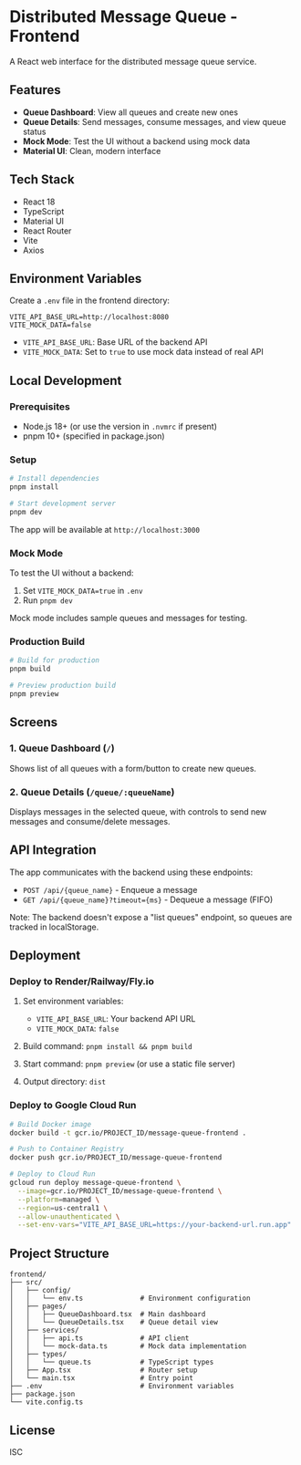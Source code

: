 # Distributed Message Queue - Frontend

A React web interface for the distributed message queue service.

## Features

- **Queue Dashboard**: View all queues and create new ones
- **Queue Details**: Send messages, consume messages, and view queue status
- **Mock Mode**: Test the UI without a backend using mock data
- **Material UI**: Clean, modern interface

## Tech Stack

- React 18
- TypeScript
- Material UI
- React Router
- Vite
- Axios

## Environment Variables

Create a `.env` file in the frontend directory:

```env
VITE_API_BASE_URL=http://localhost:8080
VITE_MOCK_DATA=false
```

- `VITE_API_BASE_URL`: Base URL of the backend API
- `VITE_MOCK_DATA`: Set to `true` to use mock data instead of real API

## Local Development

### Prerequisites

- Node.js 18+ (or use the version in `.nvmrc` if present)
- pnpm 10+ (specified in package.json)

### Setup

```bash
# Install dependencies
pnpm install

# Start development server
pnpm dev
```

The app will be available at `http://localhost:3000`

### Mock Mode

To test the UI without a backend:

1. Set `VITE_MOCK_DATA=true` in `.env`
2. Run `pnpm dev`

Mock mode includes sample queues and messages for testing.

### Production Build

```bash
# Build for production
pnpm build

# Preview production build
pnpm preview
```

## Screens

### 1. Queue Dashboard (`/`)

Shows list of all queues with a form/button to create new queues.

### 2. Queue Details (`/queue/:queueName`)

Displays messages in the selected queue, with controls to send new messages and consume/delete messages.

## API Integration

The app communicates with the backend using these endpoints:

- `POST /api/{queue_name}` - Enqueue a message
- `GET /api/{queue_name}?timeout={ms}` - Dequeue a message (FIFO)

Note: The backend doesn't expose a "list queues" endpoint, so queues are tracked in localStorage.

## Deployment

### Deploy to Render/Railway/Fly.io

1. Set environment variables:

   - `VITE_API_BASE_URL`: Your backend API URL
   - `VITE_MOCK_DATA`: `false`

2. Build command: `pnpm install && pnpm build`

3. Start command: `pnpm preview` (or use a static file server)

4. Output directory: `dist`

### Deploy to Google Cloud Run

```bash
# Build Docker image
docker build -t gcr.io/PROJECT_ID/message-queue-frontend .

# Push to Container Registry
docker push gcr.io/PROJECT_ID/message-queue-frontend

# Deploy to Cloud Run
gcloud run deploy message-queue-frontend \
  --image=gcr.io/PROJECT_ID/message-queue-frontend \
  --platform=managed \
  --region=us-central1 \
  --allow-unauthenticated \
  --set-env-vars="VITE_API_BASE_URL=https://your-backend-url.run.app"
```

## Project Structure

```
frontend/
├── src/
│   ├── config/
│   │   └── env.ts              # Environment configuration
│   ├── pages/
│   │   ├── QueueDashboard.tsx  # Main dashboard
│   │   └── QueueDetails.tsx    # Queue detail view
│   ├── services/
│   │   ├── api.ts              # API client
│   │   └── mock-data.ts        # Mock data implementation
│   ├── types/
│   │   └── queue.ts            # TypeScript types
│   ├── App.tsx                 # Router setup
│   └── main.tsx                # Entry point
├── .env                        # Environment variables
├── package.json
└── vite.config.ts
```

## License

ISC
